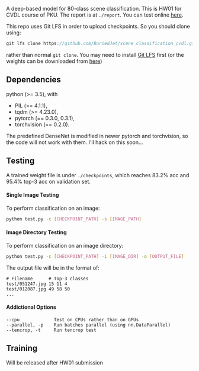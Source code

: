 A deep-based model for 80-class scene classification. This is HW01 for CVDL course of PKU. The report is at `./report`. You can test online [here](http://s.buriedjet.com/cvdl1/).

This repo uses Git LFS in order to upload checkpoints. So you should clone using:

```c
git lfs clone https://github.com/BuriedJet/scene_classification_cvdl.git
```

rather than normal `git clone`. You may need to install [Git LFS](https://git-lfs.github.com/) first (or the weights can be downloaded from [here](http://s.buriedjet.com/filehost/place80.pth))

## Dependencies

python (>= 3.5), with

- PIL (>= 4.1.1),
- tqdm (>= 4.23.0),
- pytorch (== 0.3.0, 0.3.1),
- torchvision (== 0.2.0).

The predefined DenseNet is modified in newer pytorch and torchvision, so the code will not work with them. I'll hack on this soon...

## Testing

A trained weight file is under `./checkpoints`, which reaches 83.2% acc and 95.4% top-3 acc on validation set.

#### Single Image Testing

To perform classification on an image:

```bash
python test.py -c [CHECKPOINT_PATH] -s [IMAGE_PATH]
```

#### Image Directory Testing

To perform classification on an image directory:

```bash
python test.py -c [CHECKPOINT_PATH] -i [IMAGE_DIR] -o [OUTPUT_FILE]
```

The output file will be in the format of:

```
# Filename      # Top-3 classes
test/051247.jpg 15 11 4
test/012087.jpg 49 58 50
...
```

#### Addictional Options

```
--cpu             Test on CPUs rather than on GPUs
--parallel, -p    Run batches parallel (using nn.DataParallel)
--tencrop, -t     Run tencrop test
```



## Training

Will be released after HW01 submission


